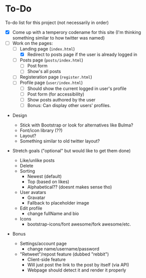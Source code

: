 # To-Do
To-do list for this project (not necessarily in order)

- [x] Come up with a temperory codename for this site (I'm thinking something similar to how twitter was named)
- [ ] Work on the pages:
    - [ ] Landing page (`index.html`)
        - [x] Redirect to posts page if the user is already logged in
    - [ ] Posts page (`posts/index.html`)
        - [ ] Post form
        - [ ] Show's all posts
    - [ ] Registeration page (`register.html`)
    - [ ] Profile page (`user/index.html`)
        - [ ] Should show the current logged in user's profile
        - [ ] Post form (for accessibility)
        - [ ] Show posts authored by the user
        - [ ] Bonus: Can display other users' profiles.

- Design
    - Stick with Bootstrap or look for alternatives like Bulma?
    - Font/icon library (??)
    - Layout?
    - Something similar to old twitter layout?

- Stretch goals ("optional" but would like to get them done)
    - Like/unlike posts
    - Delete
    - Sorting
        - Newest (default)
        - Top (based on likes)
        - Alphabetical?? (doesnt makes sense tho)
    - User avatars
        - Gravatar
        - Fallback to placeholder image
    - Edit profile
        - change fullName and bio
    - Icons
        - bootstrap-icons/font awesome/fork awesome/etc.

- Bonus
    - Settings/account page
        - change name/username/password
    - "Retweet"/repost feature (dubbed "rebbit")
        - Client-side feature
        - Will just post the link to the post by itself (via API)
        - Webpage should detect it and render it properly